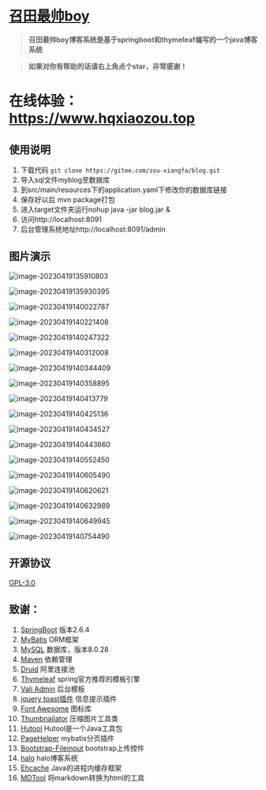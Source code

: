 <h1><a href="https://www.hqxiaozou.top">召田最帅boy</a></h1>

>  **召田最帅boy博客系统是基于springboot和thymeleaf编写的一个java博客系统** 

>  **如果对你有帮助的话请右上角点个star，非常感谢！** 

# 在线体验：https://www.hqxiaozou.top

## 使用说明

1. 下载代码
`git clone https://gitee.com/zou-xiangfa/blog.git`
2. 导入sql文件myblog至数据库
3. 到src/main/resources下的application.yaml下修改你的数据库链接
4. 保存好以后 mvn package打包
5. 进入target文件夹运行nohup java -jar blog.jar &
6. 访问http://localhost:8091
7. 后台管理系统地址http://localhost:8091/admin

## 图片演示
![image-20230419135910803](C:\Users\lenovo_ID3\AppData\Roaming\Typora\typora-user-images\image-20230419135910803.png)

![image-20230419135930395](C:\Users\lenovo_ID3\AppData\Roaming\Typora\typora-user-images\image-20230419135930395.png)

![image-20230419140022787](C:\Users\lenovo_ID3\AppData\Roaming\Typora\typora-user-images\image-20230419140022787.png)

![image-20230419140221408](C:\Users\lenovo_ID3\AppData\Roaming\Typora\typora-user-images\image-20230419140221408.png)

![image-20230419140247322](C:\Users\lenovo_ID3\AppData\Roaming\Typora\typora-user-images\image-20230419140247322.png)

![image-20230419140312008](C:\Users\lenovo_ID3\AppData\Roaming\Typora\typora-user-images\image-20230419140312008.png)

![image-20230419140344409](C:\Users\lenovo_ID3\AppData\Roaming\Typora\typora-user-images\image-20230419140344409.png)

![image-20230419140358895](C:\Users\lenovo_ID3\AppData\Roaming\Typora\typora-user-images\image-20230419140358895.png)

![image-20230419140413779](C:\Users\lenovo_ID3\AppData\Roaming\Typora\typora-user-images\image-20230419140413779.png)

![image-20230419140425136](C:\Users\lenovo_ID3\AppData\Roaming\Typora\typora-user-images\image-20230419140425136.png)

![image-20230419140434527](C:\Users\lenovo_ID3\AppData\Roaming\Typora\typora-user-images\image-20230419140434527.png)

![image-20230419140443660](C:\Users\lenovo_ID3\AppData\Roaming\Typora\typora-user-images\image-20230419140443660.png)

![image-20230419140552450](C:\Users\lenovo_ID3\AppData\Roaming\Typora\typora-user-images\image-20230419140552450.png)

![image-20230419140605490](C:\Users\lenovo_ID3\AppData\Roaming\Typora\typora-user-images\image-20230419140605490.png)

![image-20230419140620621](C:\Users\lenovo_ID3\AppData\Roaming\Typora\typora-user-images\image-20230419140620621.png)

![image-20230419140632989](C:\Users\lenovo_ID3\AppData\Roaming\Typora\typora-user-images\image-20230419140632989.png)

![image-20230419140649945](C:\Users\lenovo_ID3\AppData\Roaming\Typora\typora-user-images\image-20230419140649945.png)

![image-20230419140754490](C:\Users\lenovo_ID3\AppData\Roaming\Typora\typora-user-images\image-20230419140754490.png)

## 开源协议

[GPL-3.0](/LICENSE)

## 致谢：
 1. [SpringBoot](http://spring.io/projects/spring-boot) 版本2.6.4
 2. [MyBatis](http://www.mybatis.org/mybatis-3/) ORM框架
 3. [MySQL](https://www.mysql.com/) 数据库，版本8.0.28
 4. [Maven](http://maven.apache.org/)  依赖管理
 5. [Druid](https://github.com/alibaba/druid/) 阿里连接池
 6. [Thymeleaf](https://www.thymeleaf.org/) spring官方推荐的模板引擎
 7. [Vali Admin](https://github.com/pratikborsadiya/vali-admin) 后台模板
 8. [jquery toast插件](http://www.jqueryfuns.com/resource/2412) 信息提示插件
 9. [Font Awesome](http://www.fontawesome.com.cn/faicons/) 图标库
 10. [Thumbnailator](https://github.com/coobird/thumbnailator) 压缩图片工具类
 11. [Hutool](http://hutool.mydoc.io/) Hutool是一个Java工具包
 12. [PageHelper](https://pagehelper.github.io/) mybatis分页插件
 13. [Bootstrap-Fileinput](https://github.com/kartik-v/bootstrap-fileinput) bootstrap上传控件
 14. [halo](https://github.com/ruibaby/halo)  halo博客系统
 15. [Ehcache](http://www.ehcache.org/) Java的进程内缓存框架
 16. [MDTool](https://github.com/cevin15/MDTool) 将markdown转换为html的工具